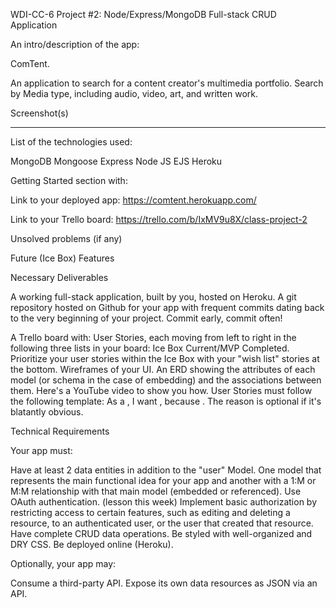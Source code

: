 
WDI-CC-6 Project #2: Node/Express/MongoDB
Full-stack CRUD Application



An intro/description of the app:

ComTent.

An application to search for a content creator's multimedia portfolio. Search by Media type, including audio, video, art, and written work.


Screenshot(s)

****

List of the technologies used:

MongoDB
Mongoose
Express 
Node 
JS
EJS
Heroku


Getting Started section with:

Link to your deployed app: https://comtent.herokuapp.com/

Link to your Trello board: https://trello.com/b/IxMV9u8X/class-project-2

Unsolved problems (if any)

Future (Ice Box) Features





Necessary Deliverables

A working full-stack application, built by you, hosted on Heroku.
A git repository hosted on Github for your app with frequent commits dating back to the very beginning of your project. Commit early, commit often!


A Trello board with:
User Stories, each moving from left to right in the following three lists in your board:
Ice Box
Current/MVP
Completed. Prioritize your user stories within the Ice Box with your "wish list" stories at the bottom.
Wireframes of your UI.
An ERD showing the attributes of each model (or schema in the case of embedding) and the associations between them. Here's a YouTube video to show you how.
User Stories must follow the following template:
As a <user role>, I want <feature>, because <reason>.
The reason is optional if it's blatantly obvious.





Technical Requirements

Your app must:

Have at least 2 data entities in addition to the "user" Model. One model that represents the main functional idea for your app and another with a 1:M or M:M relationship with that main model (embedded or referenced).
Use OAuth authentication. (lesson this week)
Implement basic authorization by restricting access to certain features, such as editing and deleting a resource, to an authenticated user, or the user that created that resource.
Have complete CRUD data operations.
Be styled with well-organized and DRY CSS.
Be deployed online (Heroku).

Optionally, your app may:

Consume a third-party API.
Expose its own data resources as JSON via an API.


